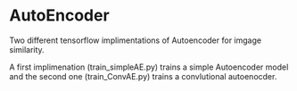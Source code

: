 # AutoEncoder
Two different tensorflow implimentations of Autoencoder for imgage similarity. 

A first implimenation (train_simpleAE.py) trains a simple Autoencoder model and the second one (train_ConvAE.py) trains a convlutional autoenocder.  
